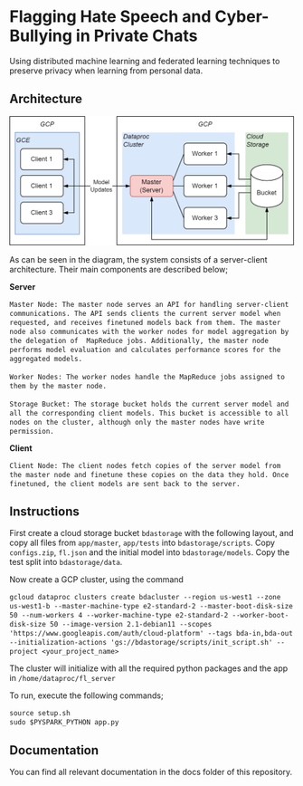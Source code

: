 # Flagging Hate Speech and Cyber-Bullying in Private Chats
Using distributed machine learning and federated learning techniques to preserve privacy when learning from personal data.

## Architecture
![Architecture Diagram](docs/assets/architecture.png)

As can be seen in the diagram, the system consists of a server-client architecture. Their main components are described below;

**Server**

    Master Node: The master node serves an API for handling server-client communications. The API sends clients the current server model when requested, and receives finetuned models back from them. The master node also communicates with the worker nodes for model aggregation by the delegation of  MapReduce jobs. Additionally, the master node performs model evaluation and calculates performance scores for the aggregated models.
    
    Worker Nodes: The worker nodes handle the MapReduce jobs assigned to them by the master node.
    
    Storage Bucket: The storage bucket holds the current server model and all the corresponding client models. This bucket is accessible to all nodes on the cluster, although only the master nodes have write permission.

**Client**

    Client Node: The client nodes fetch copies of the server model from the master node and finetune these copies on the data they hold. Once finetuned, the client models are sent back to the server.

## Instructions

First create a cloud storage bucket `bdastorage` with the following layout, and copy all files from `app/master`, `app/tests` into `bdastorage/scripts`. Copy `configs.zip`, `fl.json` and the initial model into `bdastorage/models`. Copy the test split into `bdastorage/data`.


Now create a GCP cluster, using the command
```
gcloud dataproc clusters create bdacluster --region us-west1 --zone us-west1-b --master-machine-type e2-standard-2 --master-boot-disk-size 50 --num-workers 4 --worker-machine-type e2-standard-2 --worker-boot-disk-size 50 --image-version 2.1-debian11 --scopes 'https://www.googleapis.com/auth/cloud-platform' --tags bda-in,bda-out --initialization-actions 'gs://bdastorage/scripts/init_script.sh' --project <your_project_name>
```

The cluster will initialize with all the required python packages and the app in `/home/dataproc/fl_server`

To run, execute the following commands;
```
source setup.sh
sudo $PYSPARK_PYTHON app.py
```

## Documentation
You can find all relevant documentation in the docs folder of this repository.

